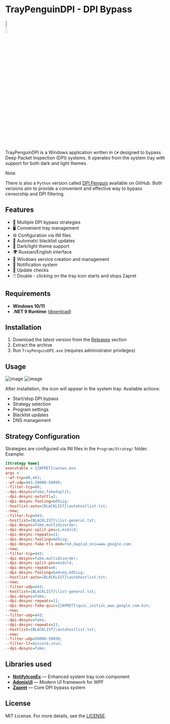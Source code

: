 # TrayPenguinDPI - DPI Bypass

<img src="https://github.com/zhivem/TrayPenguinDPI/blob/master/penguin.ico" width=10% height=10%>

TrayPenguinDPI is a Windows application written in `C#` designed to bypass Deep Packet Inspection (DPI) systems. It operates from the system tray with support for both dark and light themes.

> [!NOTE]
> There is also a `Python` version called [DPI Penguin](https://github.com/zhivem/DPI-Penguin) available on GitHub. Both versions aim to provide a convenient and effective way to bypass censorship and DPI filtering.

## Features

- 🚀 Multiple DPI bypass strategies
- 🖥️ Convenient tray management
- ⚙️ Configuration via INI files
- 🔄 Automatic blacklist updates
- 🌙 Dark/light theme support
- 🌍 Russian/English interface
- 🔧 Windows service creation and management
- 🔔 Notification system
- 🔄 Update checks
- 🖱️ Double - clicking on the tray icon starts and stops Zapret

## Requirements

- **Windows 10/11**
- **.NET 9 Runtime** ([download](https://dotnet.microsoft.com/en-us/download))

## Installation

1. Download the latest version from the [Releases](https://github.com/zhivem/TrayPenguinDPI/releases) section
2. Extract the archive
3. Run `TrayPenguinDPI.exe` (requires administrator privileges)

## Usage
![image](https://github.com/user-attachments/assets/44c8f10a-fcc3-4eeb-b698-6fb1a7762382)
![image](https://github.com/user-attachments/assets/5ec81eae-3979-4e2d-986e-31b9aaa230bf)

After installation, the icon will appear in the system tray. Available actions:

- Start/stop DPI bypass
- Strategy selection
- Program settings
- Blacklist updates
- DNS management

## Strategy Configuration

Strategies are configured via INI files in the `Program/Strateg/` folder. Example:

```ini
[Strategy Name]
executable = {ZAPRET}\winws.exe
args = 
--wf-tcp=80,443;
--wf-udp=443,50000-50099;
--filter-tcp=80;
--dpi-desync=fake,fakedsplit;
--dpi-desync-autottl=2;
--dpi-desync-fooling=md5sig;
--hostlist-auto={BLACKLIST}\autohostlist.txt;
--new;
--filter-tcp=443;
--hostlist={BLACKLIST}\list-general.txt;
--dpi-desync=fake,multidisorder;
--dpi-desync-split-pos=1,midsld;
--dpi-desync-repeats=11;
--dpi-desync-fooling=md5sig;
--dpi-desync-fake-tls-mod=rnd,dupsid,sni=www.google.com;
--new;
--filter-tcp=443;
--dpi-desync=fake,multidisorder;
--dpi-desync-split-pos=midsld;
--dpi-desync-repeats=6;
--dpi-desync-fooling=badseq,md5sig;
--hostlist-auto={BLACKLIST}\autohostlist.txt;
--new;
--filter-udp=443;
--hostlist={BLACKLIST}\list-general.txt;
--dpi-desync=fake;
--dpi-desync-repeats=11;
--dpi-desync-fake-quic={ZAPRET}\quic_initial_www_google_com.bin;
--new;
--filter-udp=443;
--dpi-desync=fake;
--dpi-desync-repeats=11;
--hostlist={BLACKLIST}\autohostlist.txt;
--new;
--filter-udp=50000-50099;
--filter-l7=discord,stun;
--dpi-desync=fake;
```

## Libraries used

- **[NotifyIconEx](https://github.com/lemutec/NotifyIconEx)** —  Enhanced system tray icon component 
- **[AdonisUI](https://github.com/benruehl/adonis-ui)** —  Modern UI framework for WPF
- **[Zapret](https://github.com/bol-van/zapret)** — Core DPI bypass system

## License

MIT License. For more details, see the [LICENSE](https://raw.githubusercontent.com/zhivem/TrayPenguinDPI/refs/heads/master/LICENSE.txt).
